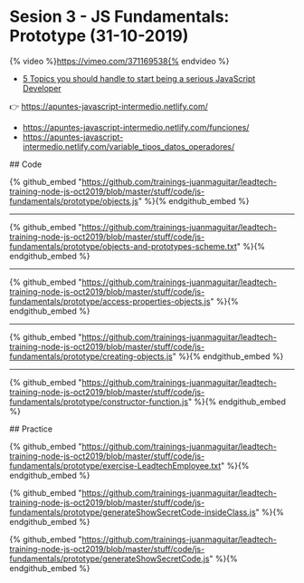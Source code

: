 # Sesion 3 - JS Fundamentals: Prototype (31-10-2019) 

{% video %}https://vimeo.com/371169538{% endvideo %}


- [5 Topics you should handle to start being a serious JavaScript Developer](https://www.codementor.io/juanmagarrido/5-topics-you-should-handle-to-start-being-a-serious-javascript-developer-j2xw5m628)

👉 <https://apuntes-javascript-intermedio.netlify.com/>

- https://apuntes-javascript-intermedio.netlify.com/funciones/
- https://apuntes-javascript-intermedio.netlify.com/variable_tipos_datos_operadores/

## Code 

{% github_embed "https://github.com/trainings-juanmaguitar/leadtech-training-node-js-oct2019/blob/master/stuff/code/js-fundamentals/prototype/objects.js" %}{% endgithub_embed %}

---

{% github_embed "https://github.com/trainings-juanmaguitar/leadtech-training-node-js-oct2019/blob/master/stuff/code/js-fundamentals/prototype/objects-and-prototypes-scheme.txt" %}{% endgithub_embed %}

---

{% github_embed "https://github.com/trainings-juanmaguitar/leadtech-training-node-js-oct2019/blob/master/stuff/code/js-fundamentals/prototype/access-properties-objects.js" %}{% endgithub_embed %}

---

{% github_embed "https://github.com/trainings-juanmaguitar/leadtech-training-node-js-oct2019/blob/master/stuff/code/js-fundamentals/prototype/creating-objects.js" %}{% endgithub_embed %}

---

{% github_embed "https://github.com/trainings-juanmaguitar/leadtech-training-node-js-oct2019/blob/master/stuff/code/js-fundamentals/prototype/constructor-function.js" %}{% endgithub_embed %}


## Practice

{% github_embed "https://github.com/trainings-juanmaguitar/leadtech-training-node-js-oct2019/blob/master/stuff/code/js-fundamentals/prototype/exercise-LeadtechEmployee.txt" %}{% endgithub_embed %}

{% github_embed "https://github.com/trainings-juanmaguitar/leadtech-training-node-js-oct2019/blob/master/stuff/code/js-fundamentals/prototype/generateShowSecretCode-insideClass.js" %}{% endgithub_embed %}

{% github_embed "https://github.com/trainings-juanmaguitar/leadtech-training-node-js-oct2019/blob/master/stuff/code/js-fundamentals/prototype/generateShowSecretCode.js" %}{% endgithub_embed %}




